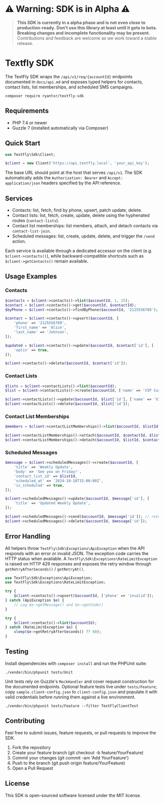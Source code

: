 # ⚠️ **Warning: SDK is in Alpha** ⚠️

> **This SDK is currently in a alpha phase and is not even close to production-ready.**
> **Don't use this library at least until it gets to beta. Breaking changes and incomplete functionality may be present.**
> Contributions and feedback are welcome as we work toward a stable release.

# Textfly SDK

The TextFly SDK wraps the `/api/v1/req/{accountId}` endpoints documented in `docs/api.md` and exposes typed helpers for contacts, contact lists, list memberships, and scheduled SMS campaigns.

    composer require ryantxr/textfly-sdk

## Requirements

- PHP 7.4 or newer
- Guzzle 7 (installed automatically via Composer)

## Quick Start

```php
use TextFly\Sdk\Client;

$client = new Client('https://api.textfly.local', 'your_api_key');
```

The base URL should point at the host that serves `/api/v1`. The SDK automatically adds the `Authorization: Bearer` and `Accept: application/json` headers specified by the API reference.

## Services

- Contacts: list, fetch, find by phone, upsert, patch update, delete.
- Contact lists: list, fetch, create, update, delete using the hyphenated routes (`contact-lists`).
- Contact list memberships: list members, attach, and detach contacts via `contact-list-join`.
- Scheduled messages: list, create, update, delete, and trigger the `/send` action.

Each service is available through a dedicated accessor on the client (e.g. `$client->contacts()`), while backward-compatible shortcuts such as `$client->getContacts()` remain available.

## Usage Examples

### Contacts

```php
$contacts = $client->contacts()->list($accountId, 1, 25);
$contact = $client->contacts()->get($accountId, $contactId);
$byPhone = $client->contacts()->findByPhone($accountId, '2125556789');

$contact = $client->contacts()->upsert($accountId, [
    'phone' => '2125556789',
    'first_name' => 'Alice',
    'last_name' => 'Johnson',
]);

$updated = $client->contacts()->update($accountId, $contact['id'], [
    'optin' => true,
]);

$client->contacts()->delete($accountId, $contact['id']);
```

### Contact Lists

```php
$lists = $client->contactLists()->list($accountId);
$list = $client->contactLists()->create($accountId, ['name' => 'VIP Customers']);

$client->contactLists()->update($accountId, $list['id'], ['name' => 'VIPs']);
$client->contactLists()->delete($accountId, $list['id']);
```

### Contact List Memberships

```php
$members = $client->contactListMemberships()->list($accountId, $listId);

$client->contactListMemberships()->attach($accountId, $contactId, $listId);
$client->contactListMemberships()->detach($accountId, $listId, $contactId);
```

### Scheduled Messages

```php
$message = $client->scheduledMessages()->create($accountId, [
    'title' => 'Weekly Update',
    'body' => 'See you on Friday!',
    'contact_list_id' => $listId,
    'scheduled_at' => '2024-10-18T15:00:00Z',
    'is_scheduled' => true,
]);

$client->scheduledMessages()->update($accountId, $message['id'], [
    'title' => 'Updated Weekly Update',
]);

$client->scheduledMessages()->send($accountId, $message['id']); // returns null on HTTP 202
$client->scheduledMessages()->delete($accountId, $message['id']);
```

## Error Handling

All helpers throw `TextFly\Sdk\Exceptions\ApiException` when the API responds with an error or invalid JSON. The exception code carries the HTTP status when available. A `TextFly\Sdk\Exceptions\RateLimitException` is raised on HTTP 429 responses and exposes the retry window through `getRetryAfterSeconds()` / `getRetryAt()`.

```php
use TextFly\Sdk\Exceptions\ApiException;
use TextFly\Sdk\Exceptions\RateLimitException;

try {
    $client->contacts()->upsert($accountId, ['phone' => 'invalid']);
} catch (ApiException $e) {
    // Log $e->getMessage() and $e->getCode()
}

try {
    $client->contacts()->list($accountId);
} catch (RateLimitException $e) {
    sleep($e->getRetryAfterSeconds() ?? 60);
}
```

## Testing

Install dependencies with `composer install` and run the PHPUnit suite:

    ./vendor/bin/phpunit tests/Unit

Unit tests rely on Guzzle's `MockHandler` and cover request construction for the documented endpoints. Optional feature tests live under `tests/Feature`; copy `sample.client-config.json` to `client-config.json` and populate it with valid credentials before running them against a live environment.

    ./vendor/bin/phpunit tests/Feature --filter TextFlyClientTest

## Contributing

Feel free to submit issues, feature requests, or pull requests to improve the SDK.

1. Fork the repository
2. Create your feature branch (git checkout -b feature/YourFeature)
3. Commit your changes (git commit -am 'Add YourFeature')
4. Push to the branch (git push origin feature/YourFeature)
5. Open a Pull Request

## License

This SDK is open-sourced software licensed under the MIT license.
